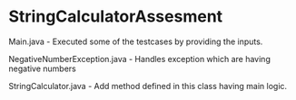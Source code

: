 # StringCalculatorAssesment

Main.java                       - Executed some of the testcases by providing the inputs.

NegativeNumberException.java    - Handles exception which are having negative numbers

StringCalculator.java           -  Add method defined in this class having main logic.

